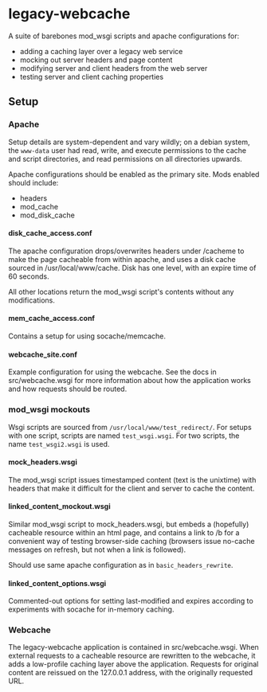 # legacy-webcache

A suite of barebones mod_wsgi scripts and apache configurations for:
 * adding a caching layer over a legacy web service
 * mocking out server headers and page content
 * modifying server and client headers from the web server
 * testing server and client caching properties

## Setup
### Apache

Setup details are system-dependent and vary wildly; on a debian
system, the `www-data` user had read, write, and execute permissions
to the cache and script directories, and read permissions on all
directories upwards.

Apache configurations should be enabled as the primary site. Mods
enabled should include:
 * headers
 * mod_cache
 * mod_disk_cache

#### disk_cache_access.conf

The apache configuration drops/overwrites headers under /cacheme to
make the page cacheable from within apache, and uses a disk cache
sourced in /usr/local/www/cache. Disk has one level, with an expire
time of 60 seconds.

All other locations return the mod_wsgi script's contents without any modifications.

#### mem_cache_access.conf

Contains a setup for using socache/memcache.

#### webcache_site.conf

Example configuration for using the webcache. See the docs in
src/webcache.wsgi for more information about how the application works
and how requests should be routed.

### mod_wsgi mockouts

Wsgi scripts are sourced from `/usr/local/www/test_redirect/`. For
setups with one script, scripts are named `test_wsgi.wsgi`. For two
scripts, the name `test_wsgi2.wsgi` is used.

#### mock_headers.wsgi

The mod_wsgi script issues timestamped content (text is the unixtime)
with headers that make it difficult for the client and server to cache
the content.

#### linked_content_mockout.wsgi

Similar mod_wsgi script to mock_headers.wsgi, but embeds a (hopefully)
cacheable resource within an html page, and contains a link to /b for
a convenient way of testing browser-side caching (browsers issue
no-cache messages on refresh, but not when a link is followed).

Should use same apache configuration as in `basic_headers_rewrite`.

#### linked_content_options.wsgi

Commented-out options for setting last-modified and expires according
to experiments with socache for in-memory caching.

### Webcache

The legacy-webcache application is contained in
src/webcache.wsgi. When external requests to a cacheable resource are
rewritten to the webcache, it adds a low-profile caching layer above
the application. Requests for original content are reissued on the
127.0.0.1 address, with the originally requested URL.
